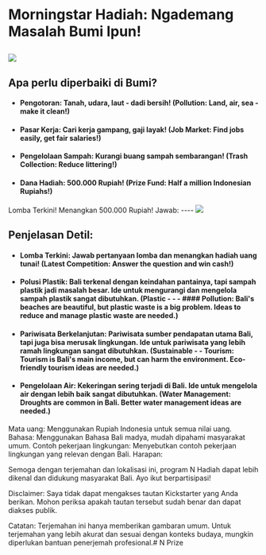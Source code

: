 # Morningstar Hadiah: Ngademang Masalah Bumi Ipun!<p align="center">
<img src="https://raw.githubusercontent.com/Morningstar88/X/main/pics/midnight-first-screen.png">
</p>

## Apa perlu diperbaiki di Bumi?
- #### Pengotoran: Tanah, udara, laut - dadi bersih! (Pollution: Land, air, sea - make it clean!)
- #### Pasar Kerja: Cari kerja gampang, gaji layak! (Job Market: Find jobs easily, get fair salaries!)
- #### Pengelolaan Sampah: Kurangi buang sampah sembarangan! (Trash Collection: Reduce littering!)
- #### Dana Hadiah: 500.000 Rupiah! (Prize Fund: Half a million Indonesian Rupiahs!)

Lomba Terkini! Menangkan 500.000 Rupiah! Jawab: ----
<img src="https://raw.githubusercontent.com/Morningstar88/X/main/pics/midnight-first-screen.png">
</p>

## Penjelasan Detil:

- #### Lomba Terkini: Jawab pertanyaan lomba dan menangkan hadiah uang tunai! (Latest Competition: Answer the question and win cash!)

- #### Polusi Plastik: Bali terkenal dengan keindahan pantainya, tapi sampah plastik jadi masalah besar. Ide untuk mengurangi dan mengelola sampah plastik sangat dibutuhkan. (Plastic - - - #### Pollution: Bali's beaches are beautiful, but plastic waste is a big problem. Ideas to reduce and manage plastic waste are needed.)
- #### Pariwisata Berkelanjutan: Pariwisata sumber pendapatan utama Bali, tapi juga bisa merusak lingkungan. Ide untuk pariwisata yang lebih ramah lingkungan sangat dibutuhkan. (Sustainable - - Tourism: Tourism is Bali's main income, but can harm the environment. Eco-friendly tourism ideas are needed.)
- #### Pengelolaan Air: Kekeringan sering terjadi di Bali. Ide untuk mengelola air dengan lebih baik sangat dibutuhkan. (Water Management: Droughts are common in Bali. Better water management ideas are needed.)




Mata uang: Menggunakan Rupiah Indonesia untuk semua nilai uang.
Bahasa: Menggunakan Bahasa Bali madya, mudah dipahami masyarakat umum.
Contoh pekerjaan lingkungan: Menyebutkan contoh pekerjaan lingkungan yang relevan dengan Bali.
Harapan:

Semoga dengan terjemahan dan lokalisasi ini, program N Hadiah dapat lebih dikenal dan didukung masyarakat Bali. Ayo ikut berpartisipasi!

Disclaimer: Saya tidak dapat mengakses tautan Kickstarter yang Anda berikan. Mohon periksa apakah tautan tersebut sudah benar dan dapat diakses publik.

Catatan: Terjemahan ini hanya memberikan gambaran umum. Untuk terjemahan yang lebih akurat dan sesuai dengan konteks budaya, mungkin diperlukan bantuan penerjemah profesional.# N Prize

